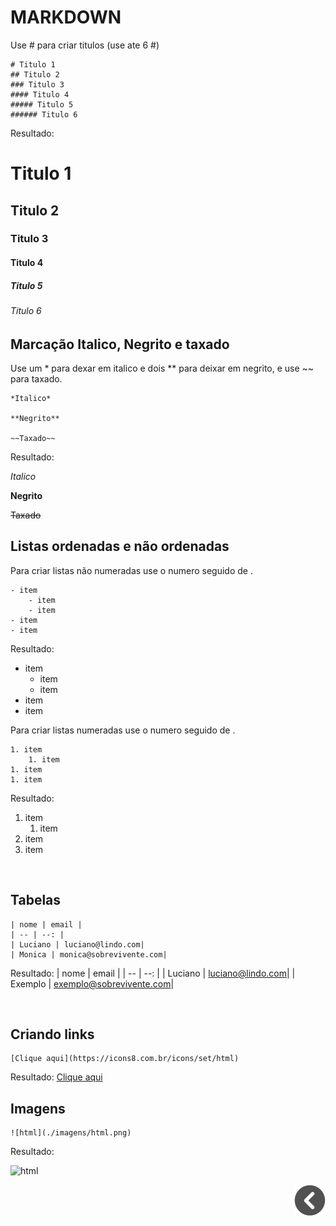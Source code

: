 # MARKDOWN

Use # para criar titulos (use ate 6 #)
```
# Titulo 1
## Titulo 2
### Titulo 3
#### Titulo 4
##### Titulo 5
###### Titulo 6
```
Resultado:

# Titulo 1
## Titulo 2
### Titulo 3
#### Titulo 4
##### Titulo 5
###### Titulo 6

## Marcação Italico, Negrito e taxado

Use um * para dexar em italico e dois ** para deixar em negrito, e use ~~ para taxado.
```
*Italico*

**Negrito**

~~Taxado~~
```
Resultado:

*Italico*

**Negrito**

~~Taxado~~

## Listas ordenadas e não ordenadas

Para criar listas não numeradas use o numero seguido de .
```
- item
    - item
    - item
- item
- item
```
Resultado:
- item
    - item
    - item
- item
- item

Para criar listas numeradas use o numero seguido de .
```
1. item
    1. item
1. item
1. item
```
Resultado:
1. item
    1. item
1. item
1. item

<br>

## Tabelas
```
| nome | email |
| -- | --: |
| Luciano | luciano@lindo.com|
| Monica | monica@sobrevivente.com|
```
Resultado:
| nome | email |
| -- | --: |
| Luciano | luciano@lindo.com|
| Exemplo | exemplo@sobrevivente.com|

<br>

## Criando links

```
[Clique aqui](https://icons8.com.br/icons/set/html)
```
Resultado:
[Clique aqui](https://icons8.com.br/icons/set/html)

## Imagens

```
![html](./imagens/html.png)

```
Resultado:

![html](../imagens/html.png)

<div style="text-align: right">

[![voltar](../imagens/icons/icons8-voltar-50.png)](../README.md)

</div>